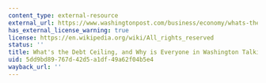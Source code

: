 ```yaml
---
content_type: external-resource
external_url: https://www.washingtonpost.com/business/economy/whats-the-debt-ceiling-and-why-is-everyone-in-washington-talking-about-it/2011/04/15/AFSS4R1D_story.html
has_external_license_warning: true
license: https://en.wikipedia.org/wiki/All_rights_reserved
status: ''
title: What's the Debt Ceiling, and Why is Everyone in Washington Talking about It?
uid: 5dd9bd89-767d-42d5-a1df-49a62f04b5e4
wayback_url: ''
---
```


